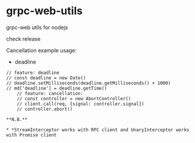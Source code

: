 # grpc-web-utils

grpc-web utils for nodejs

check release



Cancellation example usage:

* deadline

```
// feature: deadline
// const deadline = new Date()
// deadline.setMilliseconds(deadline.getMilliseconds() + 1000)
// md['deadline'] = deadline.getTime()
    // feature: cancellation:
    // const controller = new AbortController()
    // client.call(req, {signal: controller.signal})
    // controller.abort()

**N.B.**

* *StreamInterceptor works with RPC client and UnaryInterceptor works with Promise client

